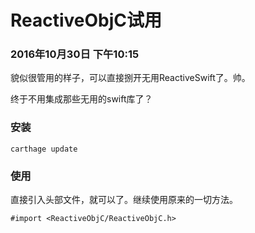 # ReactiveObjC试用

### 2016年10月30日 下午10:15

貌似很管用的样子，可以直接捌开无用ReactiveSwift了。帅。

终于不用集成那些无用的swift库了？

### 安装

```
carthage update 
```

### 使用

直接引入头部文件，就可以了。继续使用原来的一切方法。

```
#import <ReactiveObjC/ReactiveObjC.h>
```

